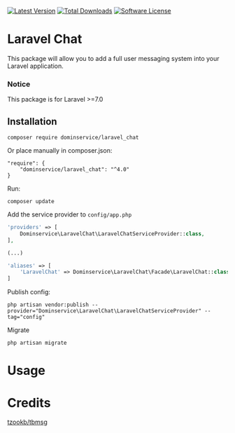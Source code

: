 [![Latest Version](https://img.shields.io/github/release/dominservice/laravel_chat.svg?style=flat-square)](https://github.com/dominservice/laravel_chat/releases)
[![Total Downloads](https://img.shields.io/packagist/dt/dominservice/laravel_chat.svg?style=flat-square)](https://packagist.org/packages/dominservice/laravel_chat)
[![Software License](https://img.shields.io/badge/license-MIT-brightgreen.svg?style=flat-square)](LICENSE)

# Laravel Chat
This package will allow you to add a full user messaging system into your Laravel application.

### Notice
This package is for Laravel >=7.0

## Installation
```
composer require dominservice/laravel_chat
```
Or place manually in composer.json:
```
"require": {
    "dominservice/laravel_chat": "^4.0"
}
```
Run:
```
composer update
```
Add the service provider to `config/app.php` 
```php
'providers' => [
    Dominservice\LaravelChat\LaravelChatServiceProvider::class,
],

(...)

'aliases' => [
    'LaravelChat' => Dominservice\LaravelChat\Facade\LaravelChat::class,
]
```
Publish config:

```
php artisan vendor:publish --provider="Dominservice\LaravelChat\LaravelChatServiceProvider" --tag="config"
```
Migrate
```
php artisan migrate
```

# Usage


# Credits

[tzookb/tbmsg](https://github.com/tzookb/tbmsg)
